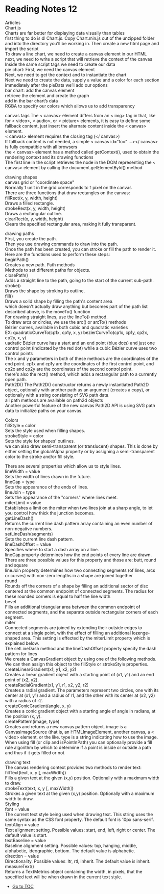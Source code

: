 # Reading Notes 12  

Articles  
Chart.js  
Charts are far better for displaying data visually than tables  
first thing to do is dl Chart.js. Copy Chart.min.js out of the unzipped folder and into the directory you’ll be working in. Then create a new html page and import the script  
To draw a line chart, we need to create a canvas element in our HTML  
next, we need to write a script that will retrieve the context of the canvas  
Inside the same script tags we need to create our data  
pie chart: First, we need the canvas element  
Next, we need to get the context and to instantiate the chart  
Next we need to create the data, supply a value and a color for each section  
immediately after the pieData we’ll add our options  
bar chart: add the canvas element  
retrieve the element and create the graph  
add in the bar chart’s data  
RGBA to specify our colors which allows us to add transparency

canvas tags
The < canvas> element differs from an < img> tag in that, like for < video>, < audio>, or < picture> elements, it is easy to define some fallback content, just insert the alternate content inside the < canvas> element.  
< canvas> element requires the closing tag (</ canvas>)  
If fallback content is not needed, a simple < canvas id="foo" ...></ canvas> is fully compatible with all browsers  
the < canvas> element has a method called getContext(), used to obtain the rendering context and its drawing functions  
The first line in the script retrieves the node in the DOM representing the < canvas> element by calling the document.getElementById() method  

drawing shapes  
canvas grid or "coordinate space"  
Normally 1 unit in the grid corresponds to 1 pixel on the canvas  
There are three functions that draw rectangles on the canvas:  
fillRect(x, y, width, height)  
Draws a filled rectangle.  
strokeRect(x, y, width, height)  
Draws a rectangular outline.  
clearRect(x, y, width, height)  
Clears the specified rectangular area, making it fully transparent.  

drawing paths  
First, you create the path.  
Then you use drawing commands to draw into the path.  
Once the path has been created, you can stroke or fill the path to render it.  
Here are the functions used to perform these steps:  
beginPath()  
Creates a new path.
Path methods  
Methods to set different paths for objects.  
closePath()  
Adds a straight line to the path, going to the start of the current sub-path.  
stroke()  
Draws the shape by stroking its outline.  
fill()  
Draws a solid shape by filling the path's content area.  
which doesn't actually draw anything but becomes part of the path list described above, is the moveTo() function  
For drawing straight lines, use the lineTo() method.  
To draw arcs or circles, we use the arc() or arcTo() methods  
Bézier curves, available in both cubic and quadratic varieties  
EX: quadraticCurveTo(cp1x, cp1y, x, y) bezierCurveTo(cp1x, cp1y, cp2x, cp2y, x, y)  
uadratic Bézier curve has a start and an end point (blue dots) and just one control point   (indicated by the red dot) while a cubic Bézier curve uses two control points  
The x and y parameters in both of these methods are the coordinates of the end point. cp1x and cp1y are the coordinates of the first control point, and cp2x and cp2y are the coordinates of the second control point.  
there's also the rect() method, which adds a rectangular path to a currently open path.  
Path2D()
The Path2D() constructor returns a newly instantiated Path2D object, optionally with another path as an argument (creates a copy), or optionally with a string consisting of SVG path data.  
all path methods are available on path2d objects  
Another powerful feature of the new canvas Path2D API is using SVG path data to initialize paths on your canvas.  

Colors  
fillStyle = color  
Sets the style used when filling shapes.  
strokeStyle = color  
Sets the style for shapes' outlines.  
 we can also draw semi-transparent (or translucent) shapes. This is done by either setting the globalAlpha property or by assigning a semi-transparent color to the stroke and/or fill style.  

There are several properties which allow us to style lines.  
lineWidth = value  
Sets the width of lines drawn in the future.  
lineCap = type  
Sets the appearance of the ends of lines.  
lineJoin = type  
Sets the appearance of the "corners" where lines meet.  
miterLimit = value  
Establishes a limit on the miter when two lines join at a sharp angle, to let you control how thick the junction becomes.  
getLineDash()  
Returns the current line dash pattern array containing an even number of non-negative numbers.  
setLineDash(segments)  
Sets the current line dash pattern.  
lineDashOffset = value  
Specifies where to start a dash array on a line.  
lineCap property determines how the end points of every line are drawn. There are three possible values for this property and those are: butt, round and square  
lineJoin property determines how two connecting segments (of lines, arcs or curves) with non-zero lengths in a shape are joined together  
round  
Rounds off the corners of a shape by filling an additional sector of disc centered at the common endpoint of connected segments. The radius for these rounded corners is equal to half the line width.  
bevel  
Fills an additional triangular area between the common endpoint of connected segments, and the separate outside rectangular corners of each segment.  
miter  
Connected segments are joined by extending their outside edges to connect at a single point, with the effect of filling an additional lozenge-shaped area. This setting is effected by the miterLimit property which is explained below.  
The setLineDash method and the lineDashOffset property specify the dash pattern for lines  
We create a CanvasGradient object by using one of the following methods. We can then assign this object to the fillStyle or strokeStyle properties.  
createLinearGradient(x1, y1, x2, y2)  
Creates a linear gradient object with a starting point of (x1, y1) and an end point of (x2, y2).  
createRadialGradient(x1, y1, r1, x2, y2, r2)  
Creates a radial gradient. The parameters represent two circles, one with its center at (x1, y1)   and a radius of r1, and the other with its center at (x2, y2) with a radius of r2.  
createConicGradient(angle, x, y)  
Creates a conic gradient object with a starting angle of angle in radians, at the position (x, y).  
createPattern(image, type)  
Creates and returns a new canvas pattern object. image is a CanvasImageSource (that is, an HTMLImageElement, another canvas, a < video> element, or the like. type is a string indicating how to use the image.  
When using fill (or clip and isPointInPath) you can optionally provide a fill rule algorithm by which to determine if a point is inside or outside a path and thus if it gets filled or not.  

drawing text  
The canvas rendering context provides two methods to render text:  
fillText(text, x, y [, maxWidth])  
Fills a given text at the given (x,y) position. Optionally with a maximum width to draw.  
strokeText(text, x, y [, maxWidth])  
Strokes a given text at the given (x,y) position. Optionally with a maximum width to draw.  
Styling  
font = value  
The current text style being used when drawing text. This string uses the same syntax as the CSS font property. The default font is 10px sans-serif.  
textAlign = value  
Text alignment setting. Possible values: start, end, left, right or center. The default value is start.  
textBaseline = value  
Baseline alignment setting. Possible values: top, hanging, middle, alphabetic, ideographic, bottom. The default value is alphabetic.  
direction = value  
Directionality. Possible values: ltr, rtl, inherit. The default value is inherit.  
measureText()  
Returns a TextMetrics object containing the width, in pixels, that the specified text will be when drawn in the current text style.  

- [Go to TOC](README.md)
